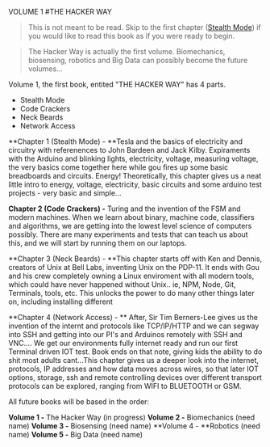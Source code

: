 
VOLUME 1
#THE HACKER WAY


> This is not meant to be read. Skip to the first chapter ([Stealth Mode](https://frangucc.gitbooks.io/gamifyed/content/stealth_mode.html)) if you would like to read this book as if you were ready to begin.

> The Hacker Way is actually the first volume. Biomechanics, biosensing, robotics and Big Data can possibly become the future volumes... 

Volume 1, the first book, entited "THE HACKER WAY" has 4 parts.

* Stealth Mode
* Code Crackers
* Neck Beards
* Network Access

**Chapter 1 (Stealth Mode) - **Tesla and the basics of electricity and circuitry with referenences to John Bardeen and Jack Kilby. Expiraments with the Arduino and blinking lights, electricity, voltage, measuring voltage, the very basics come together here while gou fires up some basic breadboards and circuits. Energy! Theoretically, this chapter gives us a neat little intro to energy, voltage, electricity, basic circuits and some arduino test projects - very basic and simple...

**Chapter 2 (Code Crackers) -** Turing and the invention of the FSM and modern machines. When we learn about binary, machine code, classifiers and algorithms, we are getting into the lowest level science of computers possibly. There are many experiments and tests that can teach us about this, and we will start by running them on our laptops. 

**Chapter 3 (Neck Beards) - **This chapter starts off with Ken and Dennis, creators of Unix at Bell Labs, inventing Unix on the PDP-11. It ends with Gou and his crew completely owning a Linux enviroment with all modern tools, which could have never happened without Unix.. ie, NPM, Node, Git, Terminals, tools, etc. This unlocks the power to do many other things later on, including installing different

**Chapter 4 (Network Access) - ** 
After, Sir Tim Berners-Lee gives us the invention of the internt and protocols like TCP/IP/HTTP and we can segway into SSH and getting into our PI's and Arduinos remotely with SSH and VNC.... We get our environments fully internet ready and run our first Terminal driven IOT test. Book ends on that note, giving kids the ability to do shit most adults cant...This chapter gives us a deeper look into the internet, protocols, IP addresses and how data moves across wires, so that later IOT options, storage, ssh and remote controlling devices over different transport protocols can be explored, ranging from WIFI to BLUETOOTH or GSM.


All future books will be based in the order:

**Volume 1 -** The Hacker Way (in progress)
**Volume 2 -** Biomechanics (need name)
**Volume 3 -** Biosensing (need name)
**Volume 4 - **Robotics (need name)
**Volume 5 -** Big Data (need name)



















